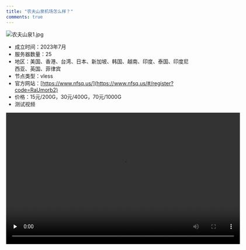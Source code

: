 ```yaml
---
title: "农夫山泉机场怎么样？"
comments: true
---
```

![农夫山泉1.jpg](https://flclash.xyz/img/农夫山泉1.jpg)

- 成立时间：2023年7月
- 服务器数量：25
- 地区：美国、香港、台湾、日本、新加坡、韩国、越南、印度、泰国、印度尼西亚、英国、菲律宾
- 节点类型：vless
- 官方网站：[https://www.nfsq.us/](https://www.nfsq.us/#/register?code=RaUmorb2)
- 价格：15元/200G，30元/400G，70元/1000G
- 测试视频

<video width="640" height="360" controls preload="none">
    <source src="https://mp4.flclash.xyz/Rec 0028.mp4" type="video/mp4">
    您的浏览器不支持 HTML5 视频。
</video>
